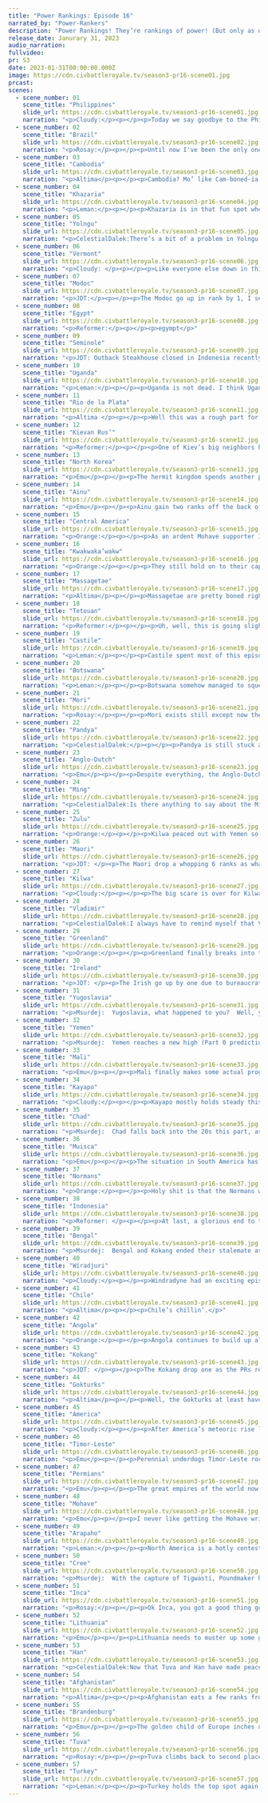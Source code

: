```yaml
---
title: "Power Rankings: Episode 16"
narrated_by: "Power-Rankers"
description: "Power Rankings! They’re rankings of power! (But only as of the instant of the end of the previous episode, as these are not meant to be future predictions!) Power Rankings!"
release_date: Janurary 31, 2023
audio_narration:
fullvideo:
pr: S3
date: 2023-01-31T00:00:00.000Z
image: https://cdn.civbattleroyale.tv/season3-pr16-scene01.jpg
prcast:
scenes:
  - scene_number: 01
    scene_title: "Philippines"
    slide_url: https://cdn.civbattleroyale.tv/season3-pr16-scene01.jpg
    narration: "<p>Cloudy:</p><p></p><p>Today we say goodbye to the Philippines, a civ that unfortunately met expectations in the worst possible way. Before episode 1, we ranked the Philippines 59th, and they finished 57th, close enough that we were clearly on the right track. They had a hard starting position, which was clear enough from the outset; they would have needed to play very well to break out of it, but they sadly did not. Aguinaldo made a bold first move settling his second city on the mainland next to Cambodia, but he never followed this up with any further expansion, and the few cities he did try to found were immediately snapped up by Indonesia. Indeed, in the end it was Indonesia which took every Philippine city, including, at long last, the capital. And with that, it was all over. </p>"
  - scene_number: 02
    scene_title: "Brazil"
    slide_url: https://cdn.civbattleroyale.tv/season3-pr16-scene02.jpg
    narration: "<p>Rosay:</p><p></p><p>Until now I've been the only one in the “brazil is overhated” train, that changed this part. Defensive terrain is sometimes a double edged sword because it's also really hard to advance beyond it. Kayapo, who has really just been kinda pacifist up until now, just went ham on Brazil and has put both of their cities in the yellow. The siege seems to be going well so we might get another elimination.</p>"
  - scene_number: 03
    scene_title: "Cambodia"
    slide_url: https://cdn.civbattleroyale.tv/season3-pr16-scene03.jpg
    narration: "<p>Altima</p><p></p><p>Cambodia? Mo’ like Cam-boned-ia. Mo’ like Can-body-ia. Mo’ like No-bodies-ia.</p><p></p><p>Anyway, Cambodia will probably die in like 30th or something equally maddening as a result of their relatively hellish geography.</p>"
  - scene_number: 04
    scene_title: "Khazaria"
    slide_url: https://cdn.civbattleroyale.tv/season3-pr16-scene04.jpg
    narration: "<p>Leman:</p><p></p><p>Khazaria is in that fun spot where they keep gaining ranks because other rump states are getting eaten, and not because they’re getting any better.</p>"
  - scene_number: 05
    scene_title: "Yolngu"
    slide_url: https://cdn.civbattleroyale.tv/season3-pr16-scene05.jpg
    narration: "<p>CelestialDalek:There’s a bit of a problem in Yolngu lands. That problem is called Timor-Leste’s navy. The civ with one of the most advanced navies on the cylinder is now going up against Yolngu, one of the worst civs on the cylinder. All of their cities have now taken damage, and some are very close to falling. I’ll just get straight to the point: you won’t be seeing PR slides on them in a few parts. </p>"
  - scene_number: 06
    scene_title: "Vermont"
    slide_url: https://cdn.civbattleroyale.tv/season3-pr16-scene06.jpg
    narration: "<p>Cloudy: </p><p></p><p>Like everyone else down in this part of the rankings, Vermont rises a point because of Brazil collapsing. Woohoo!</p>"
  - scene_number: 07
    scene_title: "Modoc"
    slide_url: https://cdn.civbattleroyale.tv/season3-pr16-scene07.jpg
    narration: "<p>JDT:</p><p></p><p>The Modoc go up in rank by 1, I see. Ah yes, master plan they shall yes! Very good comeback! All enemy distracted, full assssssault, make money, tech up! Modoc sweep! Modoc sweep! MODOC SWEEEEEPEEEP@I!J@IOJ@!*)#)*@J!#IQ!!!!!!!!!</p>"
  - scene_number: 08
    scene_title: "Egypt"
    slide_url: https://cdn.civbattleroyale.tv/season3-pr16-scene08.jpg
    narration: "<p>Reformer:</p><p></p><p>egympt</p>"
  - scene_number: 09
    scene_title: "Seminole"
    slide_url: https://cdn.civbattleroyale.tv/season3-pr16-scene09.jpg
    narration: "<p>JDT: Outback Steakhouse closed in Indonesia recently. The Seminole partially own that chain. The Seminole have gone up in ranks. Coincidence? I think not! </p>"
  - scene_number: 10
    scene_title: "Uganda"
    slide_url: https://cdn.civbattleroyale.tv/season3-pr16-scene10.jpg
    narration: "<p>Leman:</p><p></p><p>Uganda is not dead. I think Uganda is probably the hardest of the rumps to kill. The mountains are annoying and their only real  threat is Chad, and Chad is having a pretty serious economic crisis. So, they’re probably fine.</p>"
  - scene_number: 11
    scene_title: "Rio de la Plata"
    slide_url: https://cdn.civbattleroyale.tv/season3-pr16-scene11.jpg
    narration: "<p>Altima </p><p></p><p>Well this was a rough part for Rio. Lost a city to the flames, with another potentially on the way as well. Still, they somehow rose a rank through statistical noise, so they’ve got that going for them. They also potentially have the chance to snipe the kill on Brazil, which, you know, would absolutely get them killed from warmonger penalties, but would at least be a fun way to go. As-is, they’re boned, but at least they can probably hold out for long enough that the Inca get bored and go home partway through.</p>"
  - scene_number: 12
    scene_title: "Kievan Rus’"
    slide_url: https://cdn.civbattleroyale.tv/season3-pr16-scene12.jpg
    narration: "<p>Reformer:</p><p></p><p>One of Kiev’s big neighbors has come knocking. Turkey seeks revenge against Eastern Europe for earlier humiliations. Ataturk unfortunately can’t tell the difference between Vladimir and Kiev, but the outcome is more or less the same: some units die, and that is pretty much it due to the geography. If Turkey had two ports on the Black Sea, or a canal city on the Bosporus, it would be a different story, but that’s meaningless what-ifs. I give Kiev pretty good odds of coming out of this war unscathed, but if they lose too much military score, other neighbors might start looking on with bloodlust. </p>"
  - scene_number: 13
    scene_title: "North Korea"
    slide_url: https://cdn.civbattleroyale.tv/season3-pr16-scene13.jpg
    narration: "<p>Emu</p><p></p><p>The hermit kingdom spends another part doing not much of anything, their solid little core getting dwarfed more and more by everyone around them each week that goes by. Even Mori is significantly stronger than them now. That's a genuine accomplishment. Kim Jong-Il is definitely the most recognizable 'villain' leader of this mark, and you kind of have to hope those guys fail, else it starts to get a bit awkward that they were included in the first place.</p>"
  - scene_number: 14
    scene_title: "Ainu"
    slide_url: https://cdn.civbattleroyale.tv/season3-pr16-scene14.jpg
    narration: "<p>Emu</p><p></p><p>Ainu gain two ranks off the back of the Kwakwaka'wakollapse, leapfrogging historical comparison point North Korea. Their war with the Gokturks might be worrying if the Gokturks had any navy to speak of (Ainu is still sporting triremes), but as is I'd say they're in a slightly safer position than they were last week. Not stronger at all, mind you, every competent civ is still pulling even farther ahead, just safer.</p>"
  - scene_number: 15
    scene_title: "Central America"
    slide_url: https://cdn.civbattleroyale.tv/season3-pr16-scene15.jpg
    narration: "<p>Orange:</p><p></p><p>As an ardent Mohave supporter I’m entitled to say that they should jump on the Central America coalition and get a nice piece of that pie. </p><p></p><p>Anyways, CA really isn’t in a good spot, they pushed back the Muisca on land but their army is basically nothing and will get crushed soon enough, leaving the entirety of their core empty. They also already lost their fleet and Muisca took the city they founded right on the frontline. To be honest I’d say it’s a shock they aren’t lower, maybe we all just think Mohave is gonna attack Arapaho and it’ll keep the pressure off. </p>"
  - scene_number: 16
    scene_title: "Kwakwaka’wakw"
    slide_url: https://cdn.civbattleroyale.tv/season3-pr16-scene16.jpg
    narration: "<p>Orange:</p><p></p><p>They still hold on to their capital, so that’s something… But uh, -136 debt, 11 techs behind. Things ain’t looking good for our duck bois… They really need a peace deal that doesn’t give away more cities now, before they get reduced to a rump (albeit a rump that still has a lot of cities even if those cities are shitty tundra cities).</p>"
  - scene_number: 17
    scene_title: "Massagetae"
    slide_url: https://cdn.civbattleroyale.tv/season3-pr16-scene17.jpg
    narration: "<p>Altima</p><p></p><p>Massagetae are pretty boned right now. They’re still fielding their unique Swordsman when others are starting to get Longswords online, notably including Afghanistan for whom they are the most approachable invasion candidate. The Massagetae Mass is still probably large enough to keep other civs at bay for a bit, but their chance is blown, and it’s only a matter of time before someone starts a fight Tomyris cannot win.</p>"
  - scene_number: 18
    scene_title: "Tetouan"
    slide_url: https://cdn.civbattleroyale.tv/season3-pr16-scene18.jpg
    narration: "<p>Reformer:</p><p></p><p>Uh, well, this is going slightly worse than expected. Mali is actually pressing on, and has acquired their UU, the ranged knight with no city combat penalties. The Atlas Mountains could still prevent Mali from flipping Fez, but Mali’s new-found determination is quite intimidating. Tetouan’s exhausted military cannot hold on, will not hold on. A strategic peace could prevent tragedy, but I fear it would only delay the inevitable. </p>"
  - scene_number: 19
    scene_title: "Castile"
    slide_url: https://cdn.civbattleroyale.tv/season3-pr16-scene19.jpg
    narration: "<p>Leman:</p><p></p><p>Castile spent most of this episode sinking lost Irish triremes. That’s good for them.</p>"
  - scene_number: 20
    scene_title: "Botswana"
    slide_url: https://cdn.civbattleroyale.tv/season3-pr16-scene20.jpg
    narration: "<p>Leman:</p><p></p><p>Botswana somehow managed to squeeze two more cities into their southern core. That’s a good start honestly. Maybe an episode or two of bulking up and a war with Zulu and maybe, just maybe Botswana has a shot?</p>"
  - scene_number: 21
    scene_title: "Mori"
    slide_url: https://cdn.civbattleroyale.tv/season3-pr16-scene21.jpg
    narration: "<p>Rosay:</p><p></p><p>Mori exists still except now they are not the worst of the three stooges anymore. In all seriousness Mori could become quasi-relevant if they were to take on North Korea or Aniu with a buddy but I don't see that happening.</p>"
  - scene_number: 22
    scene_title: "Pandya"
    slide_url: https://cdn.civbattleroyale.tv/season3-pr16-scene22.jpg
    narration: "<p>CelestialDalek:</p><p></p><p>Pandya is still stuck and left to rot at the bottom of India. Don’t give yourself hope that they can break out, because their neighbors are Bengal and Afghanistan. Well, maybe they can, as they have neighbors without much military to go against. But whatever fortune they have will be quickly reversed once their neighbors bring their military against them. Until now it’s just waiting time. </p>"
  - scene_number: 23
    scene_title: "Anglo-Dutch"
    slide_url: https://cdn.civbattleroyale.tv/season3-pr16-scene23.jpg
    narration: "<p>Emu</p><p></p><p>Despite everything, the Anglo-Dutch come up as a pretty solid mid-tier. Never going to set the world on fire, but surprisingly not-Brandenburg for this point in the game. It's generally said that Willy really gets going around the Industrial era, and it's looking more and more like he's going to get there. Of course, by then, it'll very likely be too late, but it should make for a nice twilight golden age for our orange friends. Their tech looks lacking too, but short of a full Brandenburger offensive, the Anglo-Dutch are safe, and that's all you can really ask for from a civ like this.</p>"
  - scene_number: 24
    scene_title: "Ming"
    slide_url: https://cdn.civbattleroyale.tv/season3-pr16-scene24.jpg
    narration: "<p>CelestialDalek:Is there anything to say about the Ming? The answer is a resounding no: there is nothing to say about them. They’re still surrounded by Kokang and Han, aren’t going to expand by attacking Mori, and have their chances of relevance still about as low as the other civs in this tier. Oh well, at least they have mediocre colors.</p>"
  - scene_number: 25
    scene_title: "Zulu"
    slide_url: https://cdn.civbattleroyale.tv/season3-pr16-scene25.jpg
    narration: "<p>Orange:</p><p></p><p>Kilwa peaced out with Yemen so their chance of jumping on that while Kilwa was distracted is off the cards again. Um, maybe they can try to use their 9 hammer production lead to figure something out here…</p>"
  - scene_number: 26
    scene_title: "Maori"
    slide_url: https://cdn.civbattleroyale.tv/season3-pr16-scene26.jpg
    narration: "<p>JDT: </p><p>The Maori drop a whopping 6 ranks as what we feared most finally happened to them - the Wiradjuri attacked them and they were pantsless. Those two western cities? Yeah, those are good as gone barring a wild truce or miraculous assault. And their army is remarkably small, with little chance of further growth short term due to their complete bankruptcy (-94 GPT? I am frankly shocked something like this could even be achieved at this stage of the game). All that can lead to is one outcome - loss of Australian holdings and a return to utter mediocrity. Welp, pack it up girls and boys, the dream of a competent Polynesian civ will probably have to wait. </p>"
  - scene_number: 27
    scene_title: "Kilwa"
    slide_url: https://cdn.civbattleroyale.tv/season3-pr16-scene27.jpg
    narration: "<p>Cloudy:</p><p></p><p>The big scare is over for Kilwa, and at long last this beleaguered nation is at peace, having settled its conflicts with Uganda, Yemen, and Botswana. For that reason, Kilwa jumps five ranks, now that the sword of Damocles is no longer hanging over them. But Kilwa remains a weakened nation, unlikely to break out against any of its neighbors, and it’s hard to imagine they’ll ever return to the heights they once achieved.</p>"
  - scene_number: 28
    scene_title: "Vladimir"
    slide_url: https://cdn.civbattleroyale.tv/season3-pr16-scene28.jpg
    narration: "<p>CelestialDalek:I always have to remind myself that Vladimir is in this game. Have they accomplished anything this game? I think so, but I forgot what it is. Their neighbors aren’t much better: name one achievement Lithuania has accomplished. Lithuania is only high-ranking because it’s strong, not because it has a good track record. Speaking of which, Vladimir lives at Lithuania’s whim. Or Turkey’s whim. Vsevolod has his life only because he is surrounded by civs which are sleeping instead of trying to make gains.</p>"
  - scene_number: 29
    scene_title: "Greenland"
    slide_url: https://cdn.civbattleroyale.tv/season3-pr16-scene29.jpg
    narration: "<p>Orange:</p><p></p><p>Greenland finally breaks into the top half of the civs (ignoring the fact that 4 have died putting the halfway point two ranks further down)! Now, don’t get me wrong, they still do kinda suck, their tech and army size are both atrocious, they still haven’t been able to take anything beyond that one Vermont city, and are unhappy. But hey, they have 11 cities, that’s pretty nice. Let’s go Hans! Err.. is that too enthusiastic?</p>"
  - scene_number: 30
    scene_title: "Ireland"
    slide_url: https://cdn.civbattleroyale.tv/season3-pr16-scene30.jpg
    narration: "<p>JDT: </p><p>The Irish go up by one due to bureaucratic restructuring. Don’t mistake it for a win yet though, they still are in a tad of trouble. The home isles still remain littered with as of now harmless settlements, but the Brandenburgers have gotten a fairly firm hold over a portion of it, and as far as I know they have not fortified Oviedo for an inland assault yet. Michaels stats aren’t exactly peak either. His army is shot, and the remainder of his stats are average or slightly above average. You’re gonna need a quick brew to get that fighting spirit back man. </p>"
  - scene_number: 31
    scene_title: "Yugoslavia"
    slide_url: https://cdn.civbattleroyale.tv/season3-pr16-scene31.jpg
    narration: "<p>Msurdej:  Yugoslavia, what happened to you?  Well, you’ve done nothing for a good long time, while Brandenburg continues to grow. Their stats are what the kids call, pretty middling, and there’s only a few avenues for growth for them left. Their erstwhile rival the Normans are outshining them at the moment, but there’s still time for Tito to turn this Yugo around.</p>"
  - scene_number: 32
    scene_title: "Yemen"
    slide_url: https://cdn.civbattleroyale.tv/season3-pr16-scene32.jpg
    narration: "<p>Msurdej:  Yemen reaches a new high (Part 0 predictions notwithstanding) with this part, managing this purely by staying under the radar. Sure they may be neighboring Turkey, but Arwa al-Sulayhi has a sizable carpet in the area, something Araturk does not. Still, I wouldn’t go for a sneak attack on Turkey unless it’s a massive coalition.</p>"
  - scene_number: 33
    scene_title: "Mali"
    slide_url: https://cdn.civbattleroyale.tv/season3-pr16-scene33.jpg
    narration: "<p>Emu</p><p></p><p>Mali finally makes some actual progress in the endless Maghreb meatgrinder, but that's only really due to Tetouan settling an easily-capturable city on their side of the Atlas mountains. Between that and the fall Chad took to the east, we just have to move Mali up. And to add to all that, they've just started to carpet their lands with their incredibly strong Knight replacement which doubles as a siege unit. Overall, Mali looks stronger than they have in a long time, and I can confidently say that a Songhai-style collapse definitely isn't anywhere in their near future.</p>"
  - scene_number: 34
    scene_title: "Kayapo"
    slide_url: https://cdn.civbattleroyale.tv/season3-pr16-scene34.jpg
    narration: "<p>Cloudy:</p><p></p><p>Kayapo mostly holds steady this episode as we wait for them to finish off Brazil. It seems certain that Raoni will get Recife, but unless something truly unexpected happens, his hard work sieging Rio de Janeiro may prove to be for naught, as Rio de la Plata is poised to snipe the city. If this does happen, it probably wouldn’t hurt for Kayapo to declare war on San Martín immediately, but I think we all know they probably won’t do that.</p>"
  - scene_number: 35
    scene_title: "Chad"
    slide_url: https://cdn.civbattleroyale.tv/season3-pr16-scene35.jpg
    narration: "<p>Msurdej:  Chad falls back into the 20s this part, as it seems all of Africa has come under a drought of meaningful action. Sure there’s some scuffles over by the northwest African coast, but there’s no major African conflict in the center. Sadly, Chad is still dealing with massive amounts of unhappiness, so their armies will be focused more on fighting internal rebels rather than external armies</p>"
  - scene_number: 36
    scene_title: "Muisca"
    slide_url: https://cdn.civbattleroyale.tv/season3-pr16-scene36.jpg
    narration: "<p>Emu</p><p></p><p>The situation in South America has never been terribly certain. It really says something that Muisca, who pulled off a conquest of a civ who started 50 ranks above them, aren't even the biggest upsetters on the continent. And that continues to this day, even as Kayapo's tech lead allows even their paltry army to start making conquests. So if their biggest threat is getting stronger, why did we move these guys up 3 ranks? Simple: The Muisca look just plain stronger and more competent than ever before. Even next to Inca, I have no qualms saying they have a real chance of conquering their home region.</p>"
  - scene_number: 37
    scene_title: "Normans"
    slide_url: https://cdn.civbattleroyale.tv/season3-pr16-scene37.jpg
    narration: "<p>Orange:</p><p></p><p>Holy shit is that the Normans without crippling debt???? By the goddesses of all that is holy Robert has done it, he’s pulled his nation out of the money pit and into good times. Production’s doing pretty well too. Could this be the Norman Renaissance?</p>"
  - scene_number: 38
    scene_title: "Indonesia"
    slide_url: https://cdn.civbattleroyale.tv/season3-pr16-scene38.jpg
    narration: "<p>Reformer: </p><p></p><p>At last, a glorious end to the Filipino campaign. Suharto delivers on his promise to end Aguinaldo’s reign, and things are looking up for the stubborn conqueror. The innovation of carracks and galleasses keeps his navy competitive in a changing environment. After some rebuilding and consolidation, the world is his oyster. Bengal’s navy pales in comparison, and Timor-Leste has just become occupied in a major war. Though, mind the tech gap. Here’s to hoping Suharto can keep up the pace and bring excitement to the masses!</p>"
  - scene_number: 39
    scene_title: "Bengal"
    slide_url: https://cdn.civbattleroyale.tv/season3-pr16-scene39.jpg
    narration: "<p>Msurdej:  Bengal and Kokang ended their stalemate as we knew they would: with no territory losses between the two sides. This gives Bengal an opportunity to go after someone weaker, and with less mountains in the way. Like Pandya. C’mon Shuja-ud-Din, I know you wanna kill Pandya.</p>"
  - scene_number: 40
    scene_title: "Wiradjuri"
    slide_url: https://cdn.civbattleroyale.tv/season3-pr16-scene40.jpg
    narration: "<p>Cloudy:</p><p></p><p>Windradyne had an exciting episode and faces an even more exciting episode tomorrow. After countless turns of doing nothing, the Wiradjuri finally decided to evict the Maori from Australia, but as soon as they did so, Timor-Leste declared war to defend their island friends. This will surely make for a messy, multi-front war. However, we power rankers are reasonably confident that the Wiradjuri will come out ahead, because the Maori have many undefended cities, and Timor-Leste is not likely to capture much, especially since they’re also at war with Yolngu, which is drawing away most of their forces. All things considered then, this is a great chance for Windradyne to assert his dominance over the game’s smallest continent.</p>"
  - scene_number: 41
    scene_title: "Chile"
    slide_url: https://cdn.civbattleroyale.tv/season3-pr16-scene41.jpg
    narration: "<p>Altima</p><p></p><p>Chile’s chillin’.</p>"
  - scene_number: 42
    scene_title: "Angola"
    slide_url: https://cdn.civbattleroyale.tv/season3-pr16-scene42.jpg
    narration: "<p>Orange:</p><p></p><p>Angola continues to build up all the cities they founded the last few parts, but that’s kinda it. However, Mali has a bit of a scary looking army that just might decide to go eat those forward settles if Savimbi isn’t careful. Maybe he should do something about that.</p>"
  - scene_number: 43
    scene_title: "Kokang"
    slide_url: https://cdn.civbattleroyale.tv/season3-pr16-scene43.jpg
    narration: "<p>JDT: </p><p></p><p>The Kokang drop one as the PRs realize something critical about their position - there's very little to go long term. Sure, there's the Ming up north but after that, they’re kinda stuck between the rock of the Himalayas and the hard place of the Han. This recent war between Bengal did a great job of proving that no, you cannot wage a war amongst mountains and jungles, leaving only the Ming and potential naval exploits up for grabs. However, let's be real here, this is still talking 3-10 parts in the future, in the now, Kokang stays stable with strong stats and good projection. The one big issue is that it appears people aren’t happy with this female warlord's reign…</p>"
  - scene_number: 44
    scene_title: "Gokturks"
    slide_url: https://cdn.civbattleroyale.tv/season3-pr16-scene44.jpg
    narration: "<p>Altima</p><p></p><p>Well, the Gokturks at least have damage on one of the Ainu cities. They should probably have more on it by now, but hey, can’t be too picky I guess. We’ll see where this goes in the coming parts; they have the manpower to take the inland city, and the coastal one potentially depending on how well they can weather one trireme attack per turn.</p>"
  - scene_number: 45
    scene_title: "America"
    slide_url: https://cdn.civbattleroyale.tv/season3-pr16-scene45.jpg
    narration: "<p>Cloudy:</p><p></p><p>After America’s meteoric rise last episode, we were expecting them to drop, but that has barely materialized. Instead, America almost holds on to its new rank, as their stats continue to show improvement. America now has the third largest army in the world, far larger than anyone else in North America, and now that they’ve made peace with the Cree, we hope they might soon use it against a more immediate neighbor. If they do, then we could yet see FDR force his way into the top 10.</p>"
  - scene_number: 46
    scene_title: "Timor-Leste"
    slide_url: https://cdn.civbattleroyale.tv/season3-pr16-scene46.jpg
    narration: "<p>Emu</p><p></p><p>Perennial underdogs Timor-Leste rocket up 7 ranks, landing them in firing distance of the top 10, a record high from a 61st place starter. The forecast for their war with Yolngu couldn't be sunnier, and the view that neighbor Indonesia is a paper tiger is gaining traction. Despite their past unexplainable stats advantage waning, the cunning and guile (not to mention the galleons) coming out of Dili gives us faith that Xanana is going to wow us all yet again on his quest to prove everyone wrong.</p>"
  - scene_number: 47
    scene_title: "Permians"
    slide_url: https://cdn.civbattleroyale.tv/season3-pr16-scene47.jpg
    narration: "<p>Emu</p><p></p><p>The great empires of the world now look very different than they did in Azykay's heyday, but not Perm. Perm still looks exactly the same. Sprawling settles, a wide smattering of Classical-era units, and a lot of potential. Even though they've spent the last couple months in the shadow of Tuva, their stats bear out the fact that they haven't been resting on their laurels in that time. They're still playing catch-up for sure, but their army is actually larger than Tuva's now. Azykay may no longer set the benchmark for greatness, but don't count this 11th-place contender out just yet; they still have plenty of opportunity to travel the world, meet new people, and then kill them.</p>"
  - scene_number: 48
    scene_title: "Mohave"
    slide_url: https://cdn.civbattleroyale.tv/season3-pr16-scene48.jpg
    narration: "<p>Emu</p><p></p><p>I never like getting the Mohave writeup. They're weird, they're big, but not in a way that lends itself to a good writeup. Their core didn't even get shown, just outskirts and colonies. Speaking of, they snapped up three more islands this week, bringing their total to way more than you'd expect from a desert Southwest civ. In that shot of the corner of their main empire, we can see that they have their Longswordsman UU. It can create We Love the King days (not terribly useful), and it starts with Amphibious (marginally useful). But the real wrinkle is that they don't require Iron, and I can't say being able to build as many of the most powerful infantry unit of the era as you want is a bad thing. In a few parts, that will be a carpet full of muskets. Arapaho should be scared.</p>"
  - scene_number: 49
    scene_title: "Arapaho"
    slide_url: https://cdn.civbattleroyale.tv/season3-pr16-scene49.jpg
    narration: "<p>Leman:</p><p></p><p>North America is a hotly contested continent, between Arapaho, Cree, Mohave, and America, and Arapaho is used to being the strongest of the strong here. However, it seems that this week, after Cree managed to capture the Kwakwaka’wakw capital of Tigwasti, Arapaho has dropped to second place in North America. They retain a solid 9th and are comfortably in the top ten, with their twenty cities and excellent stats. It's their small army and lack of action that caused us to put them underneath their blue northern neighbor.</p>"
  - scene_number: 50
    scene_title: "Cree"
    slide_url: https://cdn.civbattleroyale.tv/season3-pr16-scene50.jpg
    narration: "<p>Msurdej:  With the capture of Tigwasti, Poundmaker has managed to retake the top spot in America from Arapaho. And while Willie Seaweed was able to recapture the capital, the Cree seem poised to take it back. Even if it flips a couple more times, the Cree have the army and production to hold it. In other good news, the Cree have fixed their low happiness, meaning they won’t have to deal with bandits popping up.</p>"
  - scene_number: 51
    scene_title: "Inca"
    slide_url: https://cdn.civbattleroyale.tv/season3-pr16-scene51.jpg
    narration: "<p>Rosay:</p><p></p><p>Ok Inca, you got a good thing going for you right now, you have a nice siege in Tucuman going bringing it down to half in an admittedly slow fashion, you need to follow through this time to actually get the city and permanently block Chile from ever expanding within the continent. It's make or break now to basically guarantee total dominance over the continent, make a half-measure, or even worse Chile jumps in before you do, then you're going to have to compete with them for the rest of the game.</p>"
  - scene_number: 52
    scene_title: "Lithuania"
    slide_url: https://cdn.civbattleroyale.tv/season3-pr16-scene52.jpg
    narration: "<p>Emu</p><p></p><p>Lithuania needs to muster up some get-up-and-go before too long. Vladimir, Brandy, and Perm are all on the move, but Gediminas is still stuck in slow motion. They're still doing amazingly stats-wise, but the geriatric great power needs to use some brainpower to get themselves some more effective firepower. Their tech isn't bad, not even for a top 10 power, but looking at their carpet you wouldn't know it. Horsemen, compbows, swordsman UUs.... A war with Brandenburg right now would be devastating. However, we at Power Ranking HQ still think that all this is nothing more than a lull for the Vilnius-based powerhouse, so we leave them right where they were last part.</p>"
  - scene_number: 53
    scene_title: "Han"
    slide_url: https://cdn.civbattleroyale.tv/season3-pr16-scene53.jpg
    narration: "<p>CelestialDalek:Now that Tuva and Han have made peace with a resounding win for Wu, what’s next for the Han conquest machine? Their victory from behind was a good moment, but looking at their carpet leaves a bit to be desired - a bit of units in their core. Wu can very well eat the Ming when he chooses, and then where to next? We don’t know, really. But he has plenty of time to continue growing stronger, as he can’t really be touched for now. Now just kill Mori and get it over with. </p>"
  - scene_number: 54
    scene_title: "Afghanistan"
    slide_url: https://cdn.civbattleroyale.tv/season3-pr16-scene54.jpg
    narration: "<p>Altima</p><p></p><p>Afghanistan eats a few ranks from passivity and from having a very spread-out and thus unimpressive looking carpet. Still, their army is advanced and their position defensible if hard to push out from. They have time on their side.</p>"
  - scene_number: 55
    scene_title: "Brandenburg"
    slide_url: https://cdn.civbattleroyale.tv/season3-pr16-scene55.jpg
    narration: "<p>Emu</p><p></p><p>The golden child of Europe inches up to a podium placing this week, using their shiny new musketman UUs (the first ones on the cylinder) to finish off the Norsemen they crippled in the first capital capture of this game. Honestly, I think this signals a turning point in the region; Fred-Willy is starting to pull ahead of even Lithuania fairly significantly in the stats, and this is right around the point in the game where a good tech advantage means everything. It may be way too early to call this, but I have serious doubts anything could stop Brandenburg pre-Total War.</p>"
  - scene_number: 56
    scene_title: "Tuva"
    slide_url: https://cdn.civbattleroyale.tv/season3-pr16-scene56.jpg
    narration: "<p>Rosay:</p><p></p><p>Tuva climbs back to second place this time around, as their disaster of a war has finally ended. Despite this gigantic failure, it is far from the end of the world for them. After all, Tuva still has the largest production and population of any empire on the cylinder, tied for most cities, so they’re definitely still top tier. All Tuva needs to do is turtle up for a little bit, build a well balanced military, plop down some universities and , and they can go back to dominating Siberia. Han is obviously off the table for now, but the Permians and the Gokturks are still objectively outclassed by a damaged Tuva, they’ll become fodder to our Tuvan overlords in 20-30 turns.</p>"
  - scene_number: 57
    scene_title: "Turkey"
    slide_url: https://cdn.civbattleroyale.tv/season3-pr16-scene57.jpg
    narration: "<p>Leman:</p><p></p><p>Turkey holds the top spot again and for good reason. Solid borders, a huge army, high science, strong production, are all factors keeping Turkey on top of the pile this time around. They’ve opened up a war with Kyiv, which Turkey vastly overpower, so as long as the Black Sea doesn’t prove to be a huge obstacle, Turkey’s stats may be climbing even higher after a conquest. There hasn’t been an incredible amount of progress so far though.</p><p></p><p>I will say that one of the main things that influenced me to give Turkey the top spot was their impressive science lead, which, for a brief moment, looked like it would be giving Kayapo a run for its money. This part however, Kayapo has surged forward while other superpowers seem to have caught up to Turkey. Not saying that Turkey is in a bad spot, but that they might have to put in some work to keep the top spot.</p>"
---
```

